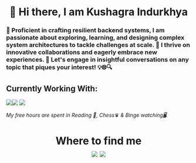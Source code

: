 <h1 align ="center"> 👋 Hi there, I am Kushagra Indurkhya </h1>

<!--
**KushagraIndurkhya/KushagraIndurkhya** is a ✨ _special_ ✨ repository because its `README.md` (this file) appears on your GitHub profile.

Here are some ideas to get you started:

- 🔭 I’m currently working on ...
- 🌱 I’m currently learning ...
- 👯 I’m looking to collaborate on ...
- 🤔 I’m looking for help with ...
- 💬 Ask me about ...
- 📫 How to reach me: ...
- 😄 Pronouns: ...
- ⚡ Fun fact: ...
-->

<h3>
🚀 Proficient in crafting resilient backend systems, I am passionate about exploring, learning, and designing complex system architectures to tackle challenges at scale.
🤔 I thrive on innovative collaborations and eagerly embrace new experiences. 
💬 Let's engage in insightful conversations on any topic that piques your interest! 💡🌐🔍
</h3>

<h2><b>Currently Working With:</b></h2><p><img src="https://img.shields.io/badge/python%20-%2314354C.svg?&style=for-the-badge&logo=python&logoColor=white"/><img src="https://img.shields.io/badge/go-%2300ADD8.svg?&style=for-the-badge&logo=go&logoColor=white"/>
<!--    <img src="https://img.shields.io/badge/flask%20-%23000.svg?&style=for-the-badge&logo=flask&logoColor=white"/> -->
<!--    <img src="https://img.shields.io/badge/django%20-%23092E20.svg?&style=for-the-badge&logo=django&logoColor=white"/> -->
   <img src="https://img.shields.io/badge/AWS%20-%23FF9900.svg?&style=for-the-badge&logo=amazon-aws&logoColor=white"/></p>
<i>My free hours are spent in Reading 📖, Chess</i>♛<i> & Binge watching🖥️.</i>
<h1 align="center">
Where to find me<br>
   <a href="https://www.linkedin.com/in/kushagra-indurkhya-a832b2192/"><img src="https://img.shields.io/badge/Linkedin-Kushagra Indurkhya-blue"></a>
   <a href="https://twitter.com/k_indurkhya"><img src="https://img.shields.io/badge/Twitter-@k_indurkhya-blue"></a>
</h1>

